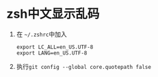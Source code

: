 # zsh中文显示乱码

1. 在 `~/.zshrc`中加入
    ```
    export LC_ALL=en_US.UTF-8 
    export LANG=en_US.UTF-8
    ```
2. 执行`git config --global core.quotepath false`